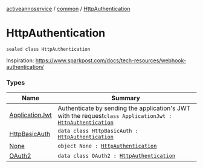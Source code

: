 [activeannoservice](../../index.md) / [common](../index.md) / [HttpAuthentication](./index.md)

# HttpAuthentication

`sealed class HttpAuthentication`

Inspiration: https://www.sparkpost.com/docs/tech-resources/webhook-authentication/

### Types

| Name | Summary |
|---|---|
| [ApplicationJwt](-application-jwt/index.md) | Authenticate by sending the application's JWT with the request`class ApplicationJwt : `[`HttpAuthentication`](./index.md) |
| [HttpBasicAuth](-http-basic-auth/index.md) | `data class HttpBasicAuth : `[`HttpAuthentication`](./index.md) |
| [None](-none/index.md) | `object None : `[`HttpAuthentication`](./index.md) |
| [OAuth2](-o-auth2/index.md) | `data class OAuth2 : `[`HttpAuthentication`](./index.md) |
